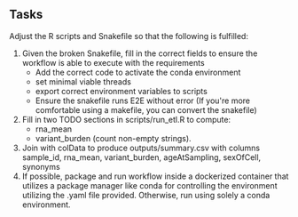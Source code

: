## Tasks

Adjust the R scripts and Snakefile so that the following is fulfilled:

1. Given the broken Snakefile, fill in the correct fields to ensure the workflow is able to execute with the requirements
	- Add the correct code to activate the conda environment
	- set minimal viable threads
	- export correct environment variables to scripts
	- Ensure the snakefile runs E2E without error (If you're more comfortable using a makefile, you can convert the snakefile)
2. Fill in two TODO sections in scripts/run_etl.R to compute: 	  
	- rna_mean
	- variant_burden (count non-empty strings).
3. Join with colData to produce outputs/summary.csv with columns sample_id, rna_mean, variant_burden, ageAtSampling, sexOfCell, synonyms
4. If possible, package and run workflow inside a dockerized container that utilizes a package manager like conda for controlling the environment utilizing the .yaml file provided. Otherwise, run using solely a conda environment.